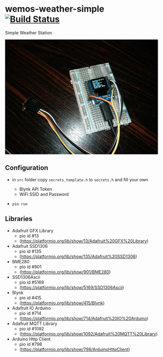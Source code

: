 # wemos-weather-simple [![Build Status](https://travis-ci.org/xpj/wemos-weather-simple.svg?branch=master)](https://travis-ci.org/xpj/wemos-weather-simple)
Simple Weather Station



![sws.jpg](sws.jpg "Simple Weather Station")


## Configuration

- in ``src`` folder copy ``secrets_template.h`` to ``secrets.h`` and fill your own
  - Blynk API Token
  - WiFi SSID and Password
  
- ``pio run``


## Libraries

- Adafruit GFX Library
  - pio id #13
  - (https://platformio.org/lib/show/13/Adafruit%20GFX%20Library)
- Adafruit SSD1306
  - pio id #135
  - (https://platformio.org/lib/show/135/Adafruit%20SSD1306)
- BME280
  - pio id #901
  - (https://platformio.org/lib/show/901/BME280)
- SSD1306Ascii
  - pio id #5169
  - (https://platformio.org/lib/show/5169/SSD1306Ascii)
- Blynk
  - pio id #415
  - (https://platformio.org/lib/show/415/Blynk)
- Adafruit IO Arduino
  - pio id #714
  - (https://platformio.org/lib/show/714/Adafruit%20IO%20Arduino)
- Adafruit MQTT Library
  - pio id #1092
  - (https://platformio.org/lib/show/1092/Adafruit%20MQTT%20Library)  
- Arduino Http Client
  - pio id #798
  - (https://platformio.org/lib/show/798/ArduinoHttpClient)  
